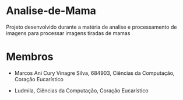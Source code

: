 # Analise-de-Mama
Projeto desenvolvido durante a matéria de analise e processamento de imagens para processar imagens tiradas de mamas

# Membros

- Marcos Ani Cury Vinagre Silva, 684903, Ciências da Computação, Coração Eucarístico

- Ludmila, Ciências da Computação, Coração Eucarístico